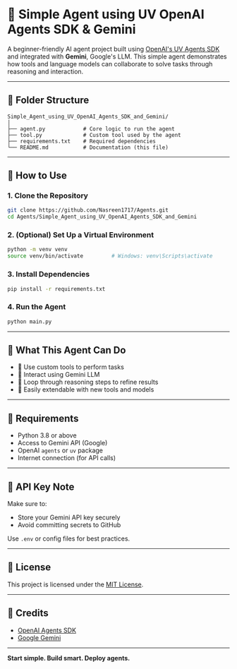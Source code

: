 # 🤖 Simple Agent using UV OpenAI Agents SDK & Gemini

A beginner-friendly AI agent project built using [OpenAI's UV Agents SDK](https://github.com/openai/agents) and integrated with **Gemini**, Google's LLM. This simple agent demonstrates how tools and language models can collaborate to solve tasks through reasoning and interaction.

---

## 📁 Folder Structure

```
Simple_Agent_using_UV_OpenAI_Agents_SDK_and_Gemini/
│
├── agent.py            # Core logic to run the agent
├── tool.py             # Custom tool used by the agent
├── requirements.txt    # Required dependencies
└── README.md           # Documentation (this file)
```

---

## 🚀 How to Use

### 1. Clone the Repository

```bash
git clone https://github.com/Nasreen1717/Agents.git
cd Agents/Simple_Agent_using_UV_OpenAI_Agents_SDK_and_Gemini
```

### 2. (Optional) Set Up a Virtual Environment

```bash
python -m venv venv
source venv/bin/activate         # Windows: venv\Scripts\activate
```

### 3. Install Dependencies

```bash
pip install -r requirements.txt
```

### 4. Run the Agent

```bash
python main.py
```

---

## 🧠 What This Agent Can Do

* 🔧 Use custom tools to perform tasks
* 💬 Interact using Gemini LLM
* 🔄 Loop through reasoning steps to refine results
* 🧹 Easily extendable with new tools and models

---

## 📌 Requirements

* Python 3.8 or above
* Access to Gemini API (Google)
* OpenAI `agents` or `uv` package
* Internet connection (for API calls)

---

## 🔐 API Key Note

Make sure to:

* Store your Gemini API key securely
* Avoid committing secrets to GitHub

Use `.env` or config files for best practices.

---

## 📄 License

This project is licensed under the [MIT License](https://choosealicense.com/licenses/mit/).

---

## 🙏 Credits

* [OpenAI Agents SDK](https://github.com/openai/agents)
* [Google Gemini](https://deepmind.google/technologies/gemini)

---

**Start simple. Build smart. Deploy agents.**
